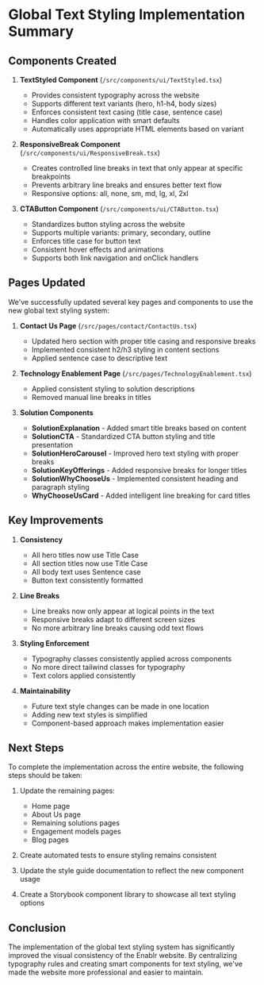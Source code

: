 # Global Text Styling Implementation Summary

## Components Created

1. **TextStyled Component** (`/src/components/ui/TextStyled.tsx`)
   - Provides consistent typography across the website
   - Supports different text variants (hero, h1-h4, body sizes)
   - Enforces consistent text casing (title case, sentence case)
   - Handles color application with smart defaults
   - Automatically uses appropriate HTML elements based on variant

2. **ResponsiveBreak Component** (`/src/components/ui/ResponsiveBreak.tsx`)
   - Creates controlled line breaks in text that only appear at specific breakpoints
   - Prevents arbitrary line breaks and ensures better text flow
   - Responsive options: all, none, sm, md, lg, xl, 2xl

3. **CTAButton Component** (`/src/components/ui/CTAButton.tsx`)
   - Standardizes button styling across the website
   - Supports multiple variants: primary, secondary, outline
   - Enforces title case for button text
   - Consistent hover effects and animations
   - Supports both link navigation and onClick handlers

## Pages Updated

We've successfully updated several key pages and components to use the new global text styling system:

1. **Contact Us Page** (`/src/pages/contact/ContactUs.tsx`)
   - Updated hero section with proper title casing and responsive breaks
   - Implemented consistent h2/h3 styling in content sections
   - Applied sentence case to descriptive text

2. **Technology Enablement Page** (`/src/pages/TechnologyEnablement.tsx`)
   - Applied consistent styling to solution descriptions
   - Removed manual line breaks in titles

3. **Solution Components**
   - **SolutionExplanation** - Added smart title breaks based on content
   - **SolutionCTA** - Standardized CTA button styling and title presentation
   - **SolutionHeroCarousel** - Improved hero text styling with proper breaks
   - **SolutionKeyOfferings** - Added responsive breaks for longer titles
   - **SolutionWhyChooseUs** - Implemented consistent heading and paragraph styling
   - **WhyChooseUsCard** - Added intelligent line breaking for card titles

## Key Improvements

1. **Consistency**
   - All hero titles now use Title Case
   - All section titles now use Title Case
   - All body text uses Sentence case
   - Button text consistently formatted

2. **Line Breaks**
   - Line breaks now only appear at logical points in the text
   - Responsive breaks adapt to different screen sizes
   - No more arbitrary line breaks causing odd text flows

3. **Styling Enforcement**
   - Typography classes consistently applied across components
   - No more direct tailwind classes for typography
   - Text colors applied consistently

4. **Maintainability**
   - Future text style changes can be made in one location
   - Adding new text styles is simplified
   - Component-based approach makes implementation easier

## Next Steps

To complete the implementation across the entire website, the following steps should be taken:

1. Update the remaining pages:
   - Home page
   - About Us page
   - Remaining solutions pages
   - Engagement models pages
   - Blog pages

2. Create automated tests to ensure styling remains consistent

3. Update the style guide documentation to reflect the new component usage

4. Create a Storybook component library to showcase all text styling options

## Conclusion

The implementation of the global text styling system has significantly improved the visual consistency of the Enablr website. By centralizing typography rules and creating smart components for text styling, we've made the website more professional and easier to maintain. 